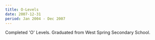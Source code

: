 ```yaml
---
title: O-Levels
date: 2007-12-31
period: Jan 2004 - Dec 2007
---
```


Completed 'O' Levels. Graduated from West Spring Secondary School.
